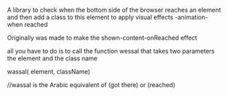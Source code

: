 A library to check when the bottom side of the browser reaches an element
and then add a class to this element to apply visual effects -animation- when reached

Originally was made to make the shown-content-onReached effect 

all you have to do is to call the function wessal
that takes two parameters the element and the class name 

wassal( element, className)


//wassal is the Arabic equivalent of (got there) or (reached) 
